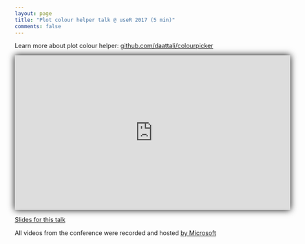 ```yaml
---
layout: page
title: "Plot colour helper talk @ useR 2017 (5 min)"
comments: false
---
```


<style>
#youtube-vid iframe { box-shadow: 0 0 15px black; }
</style>

Learn more about plot colour helper: [github.com/daattali/colourpicker](https://github.com/daattali/colourpicker#readme)

<div id="youtube-vid">
<iframe width="640" height="360" src="https://www.youtube.com/embed/eq8TUOxpBpM" frameborder="0" allowfullscreen></iframe>
</div>

[Slides for this talk](http://bit.ly/colourpicker-slides-useR2017)

All videos from the conference were recorded and hosted [by Microsoft](https://channel9.msdn.com/Events/useR-international-R-User-conferences/useR-International-R-User-2017-Conference)

